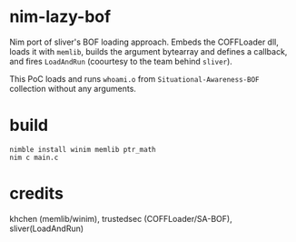 # nim-lazy-bof
 Nim port of sliver's BOF loading approach. Embeds the COFFLoader dll, loads it with `memlib`, builds the argument bytearray and defines a callback, and fires `LoadAndRun` (coourtesy to the team behind `sliver`).

 This PoC loads and runs `whoami.o` from `Situational-Awareness-BOF` collection without any arguments.

# build
```
nimble install winim memlib ptr_math
nim c main.c
```

# credits
khchen (memlib/winim), trustedsec (COFFLoader/SA-BOF), sliver(LoadAndRun)